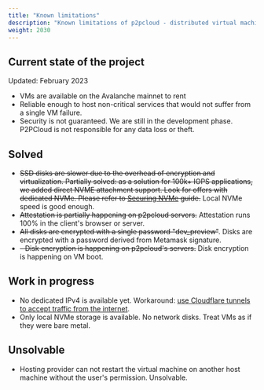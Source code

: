 ```yaml
---
title: "Known limitations"
description: "Known limitations of p2pcloud - distributed virtual machine hosting on avalanche blockchain"
weight: 2030
---
```


## Current state of the project
Updated: February 2023

- VMs are available on the Avalanche mainnet to rent
- Reliable enough to host non-critical services that would not suffer from a single VM failure.
- Security is not guaranteed. We are still in the development phase. P2PCloud is not responsible for any data loss or theft.

## Solved
- ~~SSD disks are slower due to the overhead of encryption and virtualization. Partially solved: as a solution for 100k+ IOPS applications, we added direct NVME attachment support. Look for offers with dedicated NVMe. Please refer to [Securing NVMe](/docs/get_started/nvme-setup) guide.~~ Local NVMe speed is good enough.
- ~~Attestation is partially happening on p2pcloud servers.~~ Attestation runs 100% in the client's browser or server.
- ~~All disks are encrypted with a single password "dev_preview"~~. Disks are encrypted with a password derived from Metamask signature.
- ~~- Disk encryption is happening on p2pcloud's servers.~~ Disk encryption is happening on VM boot.

## Work in progress
- No dedicated IPv4 is available yet. Workaround: [use Cloudflare tunnels to accept traffic from the internet](/docs/get_started/overcoming-nat).
- Only local NVMe storage is available. No network disks. Treat VMs as if they were bare metal.

## Unsolvable
- Hosting provider can not restart the virtual machine on another host machine without the user's permission. Unsolvable.